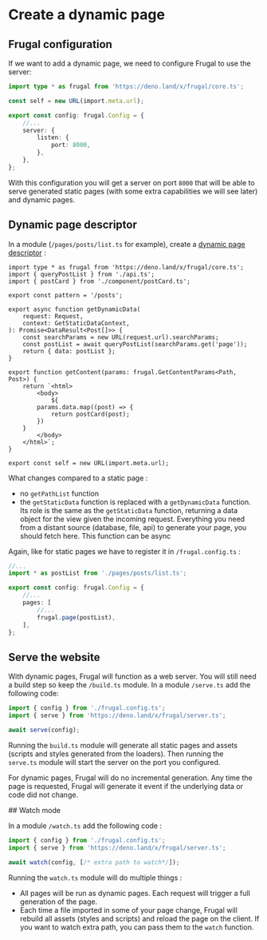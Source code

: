 # Create a dynamic page

## Frugal configuration

If we want to add a dynamic page, we need to configure Frugal to use the server:

```ts
import type * as frugal from 'https://deno.land/x/frugal/core.ts';

const self = new URL(import.meta.url);

export const config: frugal.Config = {
    //...
    server: {
        listen: {
            port: 8000,
        },
    },
};
```

With this configuration you will get a server on port `8000` that will be able to serve generated static pages (with some extra capabilities we will see later) and dynamic pages.

## Dynamic page descriptor

In a module (`/pages/posts/list.ts` for example), create a [dynamic page descriptor](/docs/api/01-page-descriptor) :

```tsx
import type * as frugal from 'https://deno.land/x/frugal/core.ts';
import { queryPostList } from './api.ts';
import { postCard } from './component/postCard.ts';

export const pattern = '/posts';

export async function getDynamicData(
    request: Request,
    context: GetStaticDataContext,
): Promise<DataResult<Post[]>> {
    const searchParams = new URL(request.url).searchParams;
    const postList = await queryPostList(searchParams.get('page'));
    return { data: postList };
}

export function getContent(params: frugal.GetContentParams<Path, Post>) {
    return `<html>
        <body>
            ${
        params.data.map((post) => {
            return postCard(post);
        })
    }
        </body>
    </html>`;
}

export const self = new URL(import.meta.url);
```

What changes compared to a static page :

- no `getPathList` function
- the `getStaticData` function is replaced with a `getDynamicData` function. Its role is the same as the `getStaticData` function, returning a data object for the view given the incoming request. Everything you need from a distant source (database, file, api) to generate your page, you should fetch here. This function can be async

Again, like for static pages we have to register it in `/frugal.config.ts` :

```ts
//...
import * as postList from './pages/posts/list.ts';

export const config: frugal.Config = {
    //...
    pages: [
        //...
        frugal.page(postList),
    ],
};
```

## Serve the website

With dynamic pages, Frugal will function as a web server. You will still need a build step so keep the `/build.ts` module. In a module `/serve.ts` add the following code:

```ts
import { config } from './frugal.config.ts';
import { serve } from 'https://deno.land/x/frugal/server.ts';

await serve(config);
```

Running the `build.ts` module will generate all static pages and assets (scripts and styles generated from the loaders). Then running the `serve.ts` module will start the server on the port you configured.

For dynamic pages, Frugal will do no incremental generation. Any time the page is requested, Frugal will generate it event if the underlying data or code did not change.

## Watch mode

In a module `/watch.ts` add the following code :

```ts
import { config } from './frugal.config.ts';
import { serve } from 'https://deno.land/x/frugal/server.ts';

await watch(config, [/* extra path to watch*/]);
```

Running the `watch.ts` module will do multiple things :

- All pages will be run as dynamic pages. Each request will trigger a full generation of the page.
- Each time a file imported in some of your page change, Frugal will rebuild all assets (styles and scripts) and reload the page on the client. If you want to watch extra path, you can pass them to the `watch` function.
